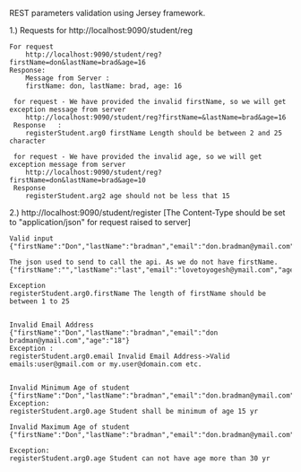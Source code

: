 REST parameters validation using Jersey framework.

1.) Requests for http://localhost:9090/student/reg

	For request
		http://localhost:9090/student/reg?firstName=don&lastName=brad&age=16
	Response:
		Message from Server :
		firstName: don, lastName: brad, age: 16

	 for request - We have provided the invalid firstName, so we will get exception message from server
		http://localhost:9090/student/reg?firstName=&lastName=brad&age=16
	 Response   : 
		registerStudent.arg0 firstName Length should be between 2 and 25 character
		
	 for request - We have provided the invalid age, so we will get exception message from server
		http://localhost:9090/student/reg?firstName=don&lastName=brad&age=10
	 Response
		registerStudent.arg2 age should not be less that 15

2.) http://localhost:9090/student/register   [The Content-Type should be set to "application/json" for request raised to server]


	Valid input
	{"firstName":"Don","lastName":"bradman","email":"don.bradman@ymail.com","age":"18"}

	The json used to send to call the api. As we do not have firstName.
	{"firstName":"","lastName":"last","email":"lovetoyogesh@ymail.com","age":"15"}

	Exception
	registerStudent.arg0.firstName The length of firstName should be between 1 to 25


	Invalid Email Address
	{"firstName":"Don","lastName":"bradman","email":"don bradman@ymail.com","age":"18"}
	Exception :
	registerStudent.arg0.email Invalid Email Address->Valid emails:user@gmail.com or my.user@domain.com etc.


	Invalid Minimum Age of student
	{"firstName":"Don","lastName":"bradman","email":"don.bradman@ymail.com","age":"14"}
	Exception:
	registerStudent.arg0.age Student shall be minimum of age 15 yr

	Invalid Maximum Age of student
	{"firstName":"Don","lastName":"bradman","email":"don.bradman@ymail.com","age":"40"}

	Exception:
	registerStudent.arg0.age Student can not have age more than 30 yr
